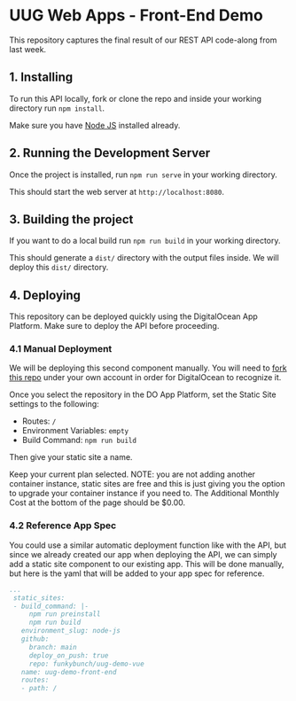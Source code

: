# UUG Web Apps - Front-End Demo
This repository captures the final result of our REST API code-along from last week.

## 1. Installing
To run this API locally, fork or clone the repo and inside your working directory run `npm install`.

Make sure you have [Node JS](https://nodejs.org/en/download/) installed already.

## 2. Running the Development Server
Once the project is installed, run `npm run serve` in your working directory.

This should start the web server at `http://localhost:8080`.

## 3. Building the project
If you want to do a local build run `npm run build` in your working directory.

This should generate a `dist/` directory with the output files inside.  We will deploy this `dist/` directory.

## 4. Deploying
This repository can be deployed quickly using the DigitalOcean App Platform.  Make sure to deploy the API before proceeding.

### 4.1 Manual Deployment
We will be deploying this second component manually.  You will need to [fork this repo](https://github.com/funkybunch/uug-demo-vue/fork) under your own account in order for DigitalOcean to recognize it.

Once you select the repository in the DO App Platform, set the Static Site settings to the following:
- Routes: `/`
- Environment Variables: `empty`
- Build Command: `npm run build`

Then give your static site a name.

Keep your current plan selected.  NOTE: you are not adding another container instance, static sites are free and this is just giving you the option to upgrade your container instance if you need to.  The Additional Monthly Cost at the bottom of the page should be $0.00.

### 4.2 Reference App Spec
You could use a similar automatic deployment function like with the API, but since we already created our app when deploying the API, we can simply add a static site component to our existing app.  This will be done manually, but here is the yaml that will be added to your app spec for reference.
```yaml
...
 static_sites:
 - build_command: |-
     npm run preinstall
     npm run build
   environment_slug: node-js
   github:
     branch: main
     deploy_on_push: true
     repo: funkybunch/uug-demo-vue
   name: uug-demo-front-end
   routes:
   - path: /
```
